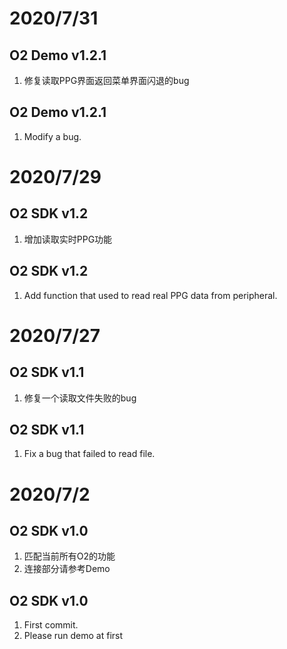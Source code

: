 # 2020/7/31
## O2 Demo v1.2.1
1. 修复读取PPG界面返回菜单界面闪退的bug

## O2 Demo v1.2.1
1. Modify a bug.

# 2020/7/29
## O2 SDK v1.2
1. 增加读取实时PPG功能

## O2 SDK v1.2
1. Add function that used to read real PPG data from peripheral.

# 2020/7/27
## O2 SDK v1.1
1. 修复一个读取文件失败的bug

## O2 SDK v1.1
1. Fix a bug that failed to read file. 

# 2020/7/2
## O2 SDK v1.0
1. 匹配当前所有O2的功能
2. 连接部分请参考Demo

## O2 SDK v1.0
1. First commit.
2. Please run demo at first
